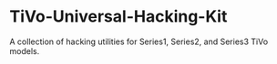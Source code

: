 # TiVo-Universal-Hacking-Kit
A collection of hacking utilities for Series1, Series2, and Series3 TiVo models.
